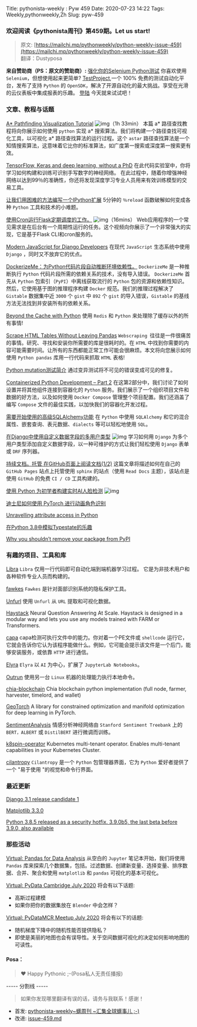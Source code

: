 Title: pythonista-weekly : Pyw 459
Date: 2020-07-23 14:22
Tags: Weekly,pythonweekly,Zh 
Slug: pyw-459

### 欢迎阅读《pythonista周刊》第459期。Let us start!


>原文: [https://mailchi.mp/pythonweekly/python-weekly-issue-459](https://mailchi.mp/pythonweekly/python-weekly-issue-459)  
>翻译：Dustyposa

**来自赞助商（PS：原文的赞助商）:**
[强化你的Selenium Python测试](https://link.testproject.io/ska)
 你喜欢使用 `Selenium`，但想使用起来更简单? [TestProject](https://link.testproject.io/ska),一个 100% 免费的测试自动化平台，发布了支持 `Python` 的 `OpenSDK`，解决了开源自动化的最大挑战。享受在光滑的云仪表板中集成报表的乐趣。 [登陆](https://link.testproject.io/ska) 今天就来试试吧！

### 文章、教程与话题

[A* Pathfinding Visualization Tutorial](https://www.youtube.com/watch?v=JtiK0DOeI4A) ![img](https://mcusercontent.com/e2e180baf855ac797ef407fc7/images/af76283a-6e65-436c-967a-900427cf6399.png)（1h 33min）
本篇 a* 路径查找教程将向你展示如何使用 `python` 实现 a* 搜索算法。我们将构建一个路径查找可视化工具，以可视化 a* 路径查找算法的运行过程。这个 `astar` 路径查找算法是一个知情搜索算法，这意味着它比你的标准算法，如广度第一搜索或深度第一搜索更有效。

[TensorFlow, Keras and deep learning, without a PhD](https://codelabs.developers.google.com/codelabs/cloud-tensorflow-mnist/#0)
在此代码实验室中，你将学习如何构建和训练可识别手写数字的神经网络。 在此过程中，随着你增强神经网络以达到99％的准确性，你还将发现深度学习专业人员用来有效训练模型的交易工具。

[让我们用困难的方法编写一个IPython扩展](https://switowski.com/blog/lets-write-ipython-extension)
5分钟的 `％reload` 函数破解如何变成各种 `Python` 工具和技术的小难题。

[使用Cron运行Flask定期调度的工作。](https://www.youtube.com/watch?v=kJXCW9KZSTE) ![img](https://mcusercontent.com/e2e180baf855ac797ef407fc7/images/af76283a-6e65-436c-967a-900427cf6399.png)（16mins）
Web应用程序的一个常见需求是在后台有一个周期性运行的任务。这个视频向你展示了一个非常强大的实现，它是基于Flask CLI和cron服务的。

[Modern JavaScript for Django Developers](https://www.saaspegasus.com/guides/modern-javascript-for-django-developers/)
在现代 `JavaScript` 生态系统中使用 `Django` ，同时又不放弃它的优点。

[DockerizeMe：为Python代码片段自动推断环境依赖性。](http://www.chrisparnin.me/pdf/DockerizeMe.pdf)
`DockerizeMe` 是一种推断执行 `Python` 代码片段所需的依赖关系的技术，没有导入错误。 `DockerizeMe` 首先从 `Python` 包索引（`PyPI`）中离线获取流行的 `Python` 包的资源和依赖性知识。然后，它使用基于图的推理程序构建 `Docker` 规范。我们的推理过程解决了 `Gistable` 数据集中近 `3000` 个 `gist` 中 `892` 个 `gist` 的导入错误，`Gistable` 的基线方法无法找到并安装所有的依赖关系。

[Beyond the Cache with Python](https://redislabs.com/blog/beyond-the-cache-with-python)
使用 `Redis` 和 `Python` 来处理除了缓存以外的所有事情!

[Scrape HTML Tables Without Leaving Pandas](https://beta.deepnote.com/article/scrape-html-tables-without-leaving-pandas)
`Webscraping `往往是一件很痛苦的事情。研究、寻找和安装你所需要的库是很耗时的。在 `HTML` 中找到你需要的内容可能需要时间。让所有的东西都能正常工作可能会很麻烦。本文将向您展示如何使用 `Python pandas` 库用一行代码来抓取 `HTML` 表格!

[Python mutation测试简介](https://opensource.com/article/20/7/mutmut-python)
通过变异测试将不可见的错误变成可见的修复。

[Containerized Python Development – Part 2](https://www.docker.com/blog/containerized-python-development-part-2/)
在这第2部分中，我们讨论了如何设置并将其他组件连接到容器化的 `Python` 服务。我们展示了一个组织项目文件和数据的好方法，以及如何使用 `Docker Compose` 管理整个项目配置。我们还涵盖了编写 `Compose` 文件的最佳实践，以加快我们的容器化开发过程。

[需要开始使用的高级SQLAlchemy功能](https://martinheinz.dev/blog/28)
在 `Python` 中使用 `SQLAlchemy` 和它的混合属性、嵌套查询、表元数据、`dialects` 等可以轻松地使用 `SQL`。

[在Django中使用自定义数据字段的多用户类型](https://www.youtube.com/watch?v=V3zRZ6XRols) ![img](https://mcusercontent.com/e2e180baf855ac797ef407fc7/images/af76283a-6e65-436c-967a-900427cf6399.png)
学习如何用 `Django` 为多个用户类型添加自定义数据字段，以一种可维护的方式让我们轻松使用 `Django` 表单或 `DRF` 序列器。

[持续文档。托管 在GitHub页面上阅读文档(1/2)](https://tech.michaelaltfield.net/2020/07/18/sphinx-rtd-github-pages-1/)
这篇文章将描述如何在自己的 `GitHub Pages` 站点上托管使用 `sphinx` 的站点（使用 `Read Docs` 主题），该站点是使用 `GitHub` 的免费 `CI / CD` 工具构建的。

[使用 Python 为初学者构建实时AI人脸检测](https://www.youtube.com/watch?v=R7B8sSByZGQ) ![img](https://mcusercontent.com/e2e180baf855ac797ef407fc7/images/af76283a-6e65-436c-967a-900427cf6399.png)

[迪士尼如何使用 PyTorch 进行动画角色识别](https://t.co/mlmMUTwyEP)

[Unravelling attribute access in Python](https://snarky.ca/unravelling-attribute-access-in-python/)

[在Python 3.8中模拟Typestate的乐趣](https://usethe.computer/posts/20-fun-with-typestate.html)

[Why you shouldn’t remove your package from PyPI](https://blog.ovalerio.net/archives/1971)

### 有趣的项目、工具和库


[Libra](https://github.com/Palashio/libra)
`Libra` 仅用一行代码即可自动化端到端机器学习过程。 它是为非技术用户和各种软件专业人员而构建的。

[fawkes](https://github.com/Shawn-Shan/fawkes)
`Fawkes` 是针对面部识别系统的隐私保护工具。

[Unfurl](https://github.com/obsidianforensics/unfurl)
使用 `Unfurl` 从 `URL` 提取和可视化数据。

[Haystack](https://github.com/deepset-ai/haystack)
Neural Question Answering At Scale. Haystack is designed in a modular way and lets you use any models trained with FARM or Transformers.

[capa](https://github.com/fireeye/capa)
capa检测可执行文件中的能力。你对着一个PE文件或 `shellcode` 运行它，它就会告诉你它认为该程序能做什么。例如，它可能会提示该文件是一个后门，能够安装服务，或依靠 `HTTP` 进行通信。

[Elyra](https://github.com/elyra-ai/elyra) 
`Elyra` 以 `AI` 为中心，扩展了 `JupyterLab Notebooks`。

[Outrun](https://github.com/Overv/outrun)
使用另一台 `Linux` 机器的处理能力执行本地命令。

[chia-blockchain](https://github.com/Chia-Network/chia-blockchain)
Chia blockchain python implementation (full node, farmer, harvester, timelord, and wallet)

[GeoTorch](https://github.com/Lezcano/geotorch)
A library for constrained optimization and manifold optimization for deep learning in PyTorch.

[SentimentAnalysis](https://github.com/barissayil/SentimentAnalysis)
情感分析神经网络由 `Stanford Sentiment Treebank` 上的 `BERT，ALBERT` 或 `DistilBERT` 进行微调而训练。

[k8spin-operator](https://github.com/k8spin/k8spin-operator)
Kubernetes multi-tenant operator. Enables multi-tenant capabilities in your Kubernetes Cluster.

[cilantropy](https://github.com/foozzi/cilantropy)
`Cilantropy` 是一个 `Python` 包管理器界面，它为 `Python` 爱好者提供了一个 "易于使用 "的视觉和命令行界面。

### 最近更新

[Django 3.1 release candidate 1](https://www.djangoproject.com/weblog/2020/jul/20/django-31-release-candidate-1-released/)

[Matplotlib 3.3.0](https://matplotlib.org/3.3.0/users/whats_new.html#what-s-new-in-matplotlib-3-3-0)

[Python 3.8.5 released as a security hotfix. 3.9.0b5, the last beta before 3.9.0, also available](https://blog.python.org/2020/07/python-385-released-as-security-hotfix.html) 

### 那些活动


[Virtual: Pandas for Data Analysis](https://www.meetup.com/PyMNtos-Twin-Cities-Python-User-Group/events/271880337/)
从空白的 `Jupyter` 笔记本开始，我们将使用 `Pandas` 库来探索几个数据集，包括。过滤数据、创建新变量、选择变量、排序数据、合并、聚合和使用 `matplotlib` 和 `pandas` 可视化的基本可视化。

[Virtual: PyData Cambridge July 2020](https://www.meetup.com/PyData-Cambridge-Meetup/events/271836696/)
将会有以下话题:

- 高斯过程建模
- 如果你把你的数据集放在 `Blender` 中会怎样？


[Virtual: PyDataMCR Meetup July 2020](https://www.meetup.com/PyData-Manchester/events/271716430/)
将会有以下的话题:

- 随机梯度下降中的随机性能否提供隐私？
- 即使是美丽的地图也会有误导性。关于空间数据可视化的决定如何影响地图的可读性。

#### Posa：

> ❤️ Happy Pythonic ;-(Posa私人无责任播报)  


----- 分割线 -----

> 如果你发现哪里翻译有误的话，请务与我联系！感谢！




- 首发: [pythonista-weekly~蠎周刊 ~汇集全球蠎事儿 ;-)](http://weekly.pychina.org/python-weekly/pyw-459.html)
- 改进: [issue-459.md](https://github.com/PyChina/weekly/blob/master/content/python-weekly/issue%23459.md)

